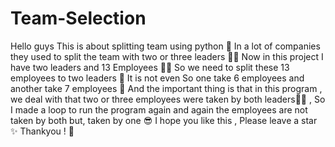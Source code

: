 # Team-Selection
Hello guys 
This is about splitting team using python 🤔
In a lot of companies they used to split the team with two or three leaders 👨‍🎓
Now in this project I have two leaders and 13 Employees 👨‍💻
So we need to split these 13 employees to two leaders 🎎
It is not even So one take 6 employees and another take 7 employees 👐
And the important thing is that in this program , we deal with that two or three employees were taken by both leaders🤦‍♂️ , So I made a loop to run the program again and again the employees are not taken by both but, taken by one 😎
I hope you like this , Please leave a star ✨
Thankyou ! 🙏
